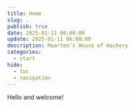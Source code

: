 ```yaml
---
title: Home
slug: .
publish: true
date: 2025-01-11 06:00:00
update: 2025-01-11 06:00:00
description: Maarten's House of Hackery
categories:
  - start
hide:
  - toc
  - navigation
---
```


Hello and welcome!
